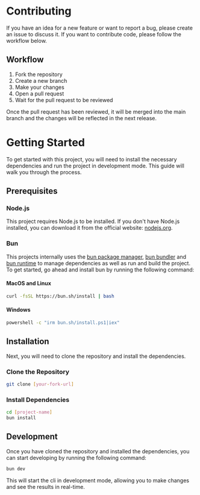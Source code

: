 # Contributing

If you have an idea for a new feature or want to report a bug, please create an issue to discuss it. If you want to contribute code, please follow the workflow below.

## Workflow

1. Fork the repository
2. Create a new branch
3. Make your changes
4. Open a pull request
5. Wait for the pull request to be reviewed

Once the pull request has been reviewed, it will be merged into the main branch and the changes will be reflected in the next release.

# Getting Started

To get started with this project, you will need to install the necessary dependencies and run the project in development mode. This guide will walk you through the process.

## Prerequisites

### Node.js

This project requires Node.js to be installed. If you don't have Node.js installed, you can download it from the official website: [nodejs.org](https://nodejs.org/).

### Bun

This projects internally uses the [bun package manager](https://bun.sh/docs/overview), [bun bundler](https://bun.sh/docs/bundler) and [bun runtime](https://bun.sh/docs/runtime) to manage dependencies as well as run and build the project. To get started, go ahead and install bun by running the following command:

#### MacOS and Linux

```bash
curl -fsSL https://bun.sh/install | bash
```

#### Windows

```bash
powershell -c "irm bun.sh/install.ps1|iex"
```

## Installation

Next, you will need to clone the repository and install the dependencies.

### Clone the Repository

```bash
git clone [your-fork-url]
```

### Install Dependencies

```bash
cd [project-name]
bun install
```

## Development

Once you have cloned the repository and installed the dependencies, you can start developing by running the following command:

```bash
bun dev
```

This will start the cli in development mode, allowing you to make changes and see the results in real-time.
